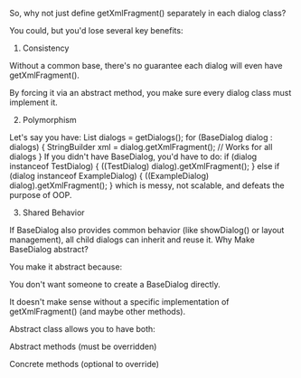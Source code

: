 So, why not just define getXmlFragment() separately in each dialog class?

You could, but you'd lose several key benefits:

1. Consistency

Without a common base, there's no guarantee each dialog will even have getXmlFragment().

By forcing it via an abstract method, you make sure every dialog class must implement it.

2. Polymorphism

Let's say you have:
List<BaseDialog> dialogs = getDialogs();
for (BaseDialog dialog : dialogs) {
    StringBuilder xml = dialog.getXmlFragment();  // Works for all dialogs
}
If you didn't have BaseDialog, you'd have to do:
if (dialog instanceof TestDialog) {
    ((TestDialog) dialog).getXmlFragment();
} else if (dialog instanceof ExampleDialog) {
    ((ExampleDialog) dialog).getXmlFragment();
}
which is messy, not scalable, and defeats the purpose of OOP.

3. Shared Behavior

If BaseDialog also provides common behavior (like showDialog() or layout management), all child dialogs can inherit and reuse it.
Why Make BaseDialog abstract?

You make it abstract because:

You don't want someone to create a BaseDialog directly.

It doesn't make sense without a specific implementation of getXmlFragment() (and maybe other methods).

Abstract class allows you to have both:

Abstract methods (must be overridden)

Concrete methods (optional to override)
